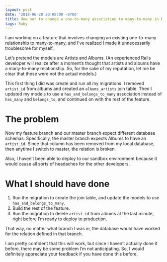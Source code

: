 ```yaml
---
layout: post
date: '2018-06-20 20:08:00 -0700'
title: How not to change a one-to-many association to many-to-many in Rails
tags: Ruby
---
```

I am working on a feature that involves changing an existing one-to-many relationship to many-to-many, and I've realized I made it unnecessarily troublesome for myself.

Let’s pretend the models are Artists and Albums. (An experienced Rails developer will realize after a moment’s thought that artists and albums have a many-to-many relationship. So, for the sake of my reputation, let me be clear that these were not the actual models.)

This first thing I did was create and run all my migrations. I removed `artist_id` from albums and created an `albums_artists` join table. Then I updated my models to use a `has_and_belongs_to_many` association instead of `has_many` and `belongs_to`, and continued on with the rest of the feature.

# The problem

Now my feature branch and our master branch expect different database schemas. Specifically, the master branch expects Albums to have an `artist_id`. Since that column has been removed from my local database, then anytime I switch to master, the relation is broken.

Also, I haven’t been able to deploy to our sandbox environment because it would cause all sorts of headaches for the other developers.

# What I should have done

1. Run the migration to create the join table, and update the models to use `has_and_belongs_to_many`.
2. Build the rest of the feature.
3. Run the migration to delete `artist_id` from albums at the last minute, right before I’m ready to deploy to production.

That way, no matter what branch I was in, the database would have worked for the relation defined in that branch.

I am pretty confident that this will work, but since I haven’t actually done it before, there may be some problem I’m not anticipating. So, I would definitely appreciate your feedback if you have done this before.

